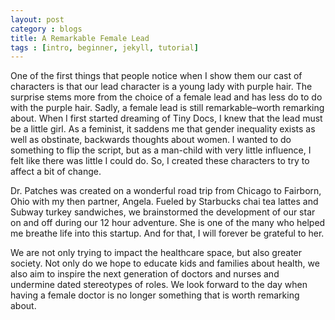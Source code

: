 ```yaml
---
layout: post
category : blogs
title: A Remarkable Female Lead
tags : [intro, beginner, jekyll, tutorial]
---
```


One of the first things that people notice when I show them our cast of characters is that our lead character is a young lady with purple hair. The surprise stems more from the choice of a female lead and has less do to do with the purple hair. Sadly, a female lead is still remarkable–worth remarking about. When I first started dreaming of Tiny Docs, I knew that the lead must be a little girl. As a feminist, it saddens me that gender inequality exists as well as obstinate, backwards thoughts about women. I wanted to do something to flip the script, but as a man-child with very little influence, I felt like there was little I could do. So, I created these characters to try to affect a bit of change.

Dr. Patches was created on a wonderful road trip from Chicago to Fairborn, Ohio with my then partner, Angela. Fueled by Starbucks chai tea lattes and Subway turkey sandwiches, we brainstormed the development of our star on and off during our 12 hour adventure. She is one of the many who helped me breathe life into this startup. And for that, I will forever be grateful to her. 

We are not only trying to impact the healthcare space, but also greater society. Not only do we hope to educate kids and families about health, we also aim to inspire the next generation of doctors and nurses and undermine dated stereotypes of roles. We look forward to the day when having a female doctor is no longer something that is worth remarking about.